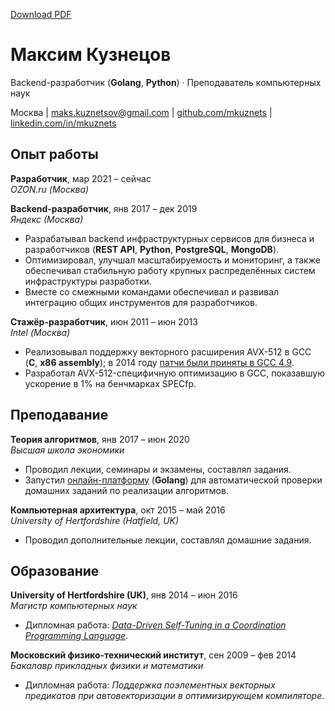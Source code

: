 [Download PDF](./cv-ru.pdf)

# Максим Кузнецов

Backend-разработчик (**Golang**, **Python**) · Преподаватель компьютерных наук


Москва | [maks.kuznetsov@gmail.com](mailto:maks.kuznetsov@gmail.com) | [github.com/mkuznets](https://github.com/mkuznets) | [linkedin.com/in/mkuznets](https://linkedin.com/in/mkuznets)

## Опыт работы

**Разработчик**, мар 2021 – сейчас\
*OZON.ru (Москва)* 


**Backend-разработчик**, янв 2017 – дек 2019\
*Яндекс (Москва)* 

* Разрабатывал backend инфраструктурных сервисов для бизнеса и разработчиков (**REST API**, **Python**, **PostgreSQL**, **MongoDB**).
* Оптимизировал, улучшал масштабируемость и мониторинг, а также обеспечивал стабильную работу крупных распределённых систем инфраструктуры разработки.
* Вместе со смежными командами обеспечивал и развивал интеграцию общих инструментов для разработчиков.

**Стажёр-разработчик**, июн 2011 – июн 2013\
*Intel (Москва)* 

* Реализовывал поддержку векторного расширения AVX-512 в GCC (**C**, **x86 assembly**); в 2014 году [патчи были приняты в GCC 4.9](https://gcc.gnu.org/news.html#:~:text=Intel%20AVX-512%20support).
* Разработал AVX-512-специфичную оптимизацию в GCC, показавшую ускорение в 1% на бенчмарках SPECfp.


## Преподавание

**Теория алгоритмов**, янв 2017 – июн 2020\
*Высшая школа экономики* 

* Проводил лекции, семинары и экзамены, составлял задания.
* Запустил [онлайн-платформу](https://github.com/mkuznets/classbox) (**Golang**) для автоматической проверки домашних заданий по реализации алгоритмов.

**Компьютерная архитектура**, окт 2015 – май 2016\
*University of Hertfordshire (Hatfield, UK)* 

* Проводил дополнительные лекции, составлял домашние задания.


## Образование

**University of Hertfordshire (UK)**, янв 2014 – июн 2016\
*Магистр компьютерных наук* 

* Дипломная работа: *[Data-Driven Self-Tuning in a Coordination Programming Language](http://uhra.herts.ac.uk/handle/2299/17198)*.

**Московский физико-технический институт**, сен 2009 – фев 2014\
*Бакалавр прикладных физики и математики* 

* Дипломная работа: *Поддержка поэлементных векторных предикатов при автовекторизации в оптимизирующем компиляторе*.


